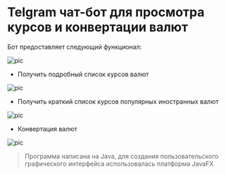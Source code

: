 # Telgram чат-бот для просмотра курсов и конвертации валют

Бот предоставляет следующий функционал:

![pic](https://i.ibb.co/jVMR6Ls/Bot1.png)

+ Получить подробный список курсов валют
 
![pic](https://i.ibb.co/58hyfwV/Bot2.png)

+ Получить краткий список курсов популярных иностранных валют
 
![pic](https://i.ibb.co/X5680bd/Bot3.png)

+ Конвертация валют

![pic](https://i.ibb.co/P6VkXm9/Bot4.png)

> Программа написана на Java, для создания пользовательского 
> графического интерфейса использовалась платформа JavaFX
